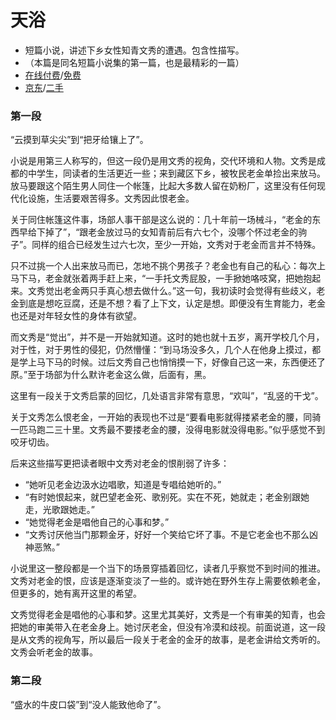 # 天浴

* 短篇小说，讲述下乡女性知青文秀的遭遇。包含性描写。
* （本篇是同名短篇小说集的第一篇，也是最精彩的一篇）
* [在线付费](http://www.duokan.com/book/1567)/[免费](https://www.99csw.com/book/9260/330264.htm)
* [京东](https://item.jd.com/51591395313.html)/[二手](https://www.duozhuayu.com/search/%E5%A4%A9%E6%B5%B4)

### 第一段
“云摸到草尖尖”到“把牙给镶上了”。

小说是用第三人称写的，但这一段仍是用文秀的视角，交代环境和人物。文秀是成都的中学生，同读者的生活更近一些；来到藏区下乡，被牧民老金单捡出来放马。放马要跟这个陌生男人同住一个帐篷，比起大多数人留在奶粉厂，这里没有任何现代化设施，生活要艰苦得多。文秀因此恨老金。

关于同住帐篷这件事，场部人事干部是这么说的：几十年前一场械斗，“老金的东西早给下掉了”，“跟老金放过马的女知青前后有六七个，没哪个怀过老金的驹子”。同样的组合已经发生过六七次，至少一开始，文秀对于老金而言并不特殊。

只不过挑一个人出来放马而已，怎地不挑个男孩子？老金也有自己的私心：每次上马下马，老金就张着两手赶上来，“一手托文秀屁股，一手掀她咯吱窝，把她抱起来。文秀觉出老金两只手真心想去做什么。”这一句，我初读时会觉得有些歧义，老金到底是想吃豆腐，还是不想？看了上下文，认定是想。即便没有生育能力，老金也还是对年轻女性的身体有欲望。

而文秀是“觉出”，并不是一开始就知道。这时的她也就十五岁，离开学校几个月，对于性，对于男性的侵犯，仍然懵懂：“到马场没多久，几个人在他身上摸过，都是学上马下马的时候。过后文秀自己也悄悄摸一下，好像自己这一来，东西便还了原。”至于场部为什么默许老金这么做，后面有，黑。

这里有一段关于文秀启蒙的回忆，几处语言非常有意思，“欢叫”，“乱竖的干戈”。

关于文秀怎么恨老金，一开始的表现也不过是“要看电影就得搂紧老金的腰，同骑一匹马跑二三十里。文秀最不要搂老金的腰，没得电影就没得电影。”似乎感觉不到咬牙切齿。

后来这些描写更把读者眼中文秀对老金的恨削弱了许多：
* “她听见老金边汲水边唱歌，知道是专唱给她听的。”
* “有时她恨起来，就巴望老金死、歌别死。实在不死，她就走；老金别跟她走，光歌跟她走。”
* “她觉得老金是唱他自己的心事和梦。”
* “文秀讨厌他当门那颗金牙，好好一个笑给它坏了事。不是它老金也不那么凶神恶煞。”

小说里这一整段都是一个当下的场景穿插着回忆，读者几乎察觉不到时间的推进。文秀对老金的恨，应该是逐渐变淡了一些的。或许她在野外生存上需要依赖老金，但更多的，她有离开这里的希望。

文秀觉得老金是唱他的心事和梦。这里尤其美好，文秀是一个有审美的知青，也会把她的审美带入在老金身上。她讨厌老金，但没有冷漠和歧视。前面说道，这一段是从文秀的视角写，所以最后一段关于老金的金牙的故事，是老金讲给文秀听的。文秀会听老金的故事。


### 第二段

“盛水的牛皮口袋”到“没人能致他命了”。
